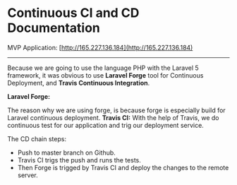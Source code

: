# Continuous CI and CD Documentation

MVP Application: [http://165.227.136.184](http://165.227.136.184)

---

Because we are going to use the language PHP with the Laravel 5 framework, it was obvious to use  **Laravel Forge** tool for Continuous Deployment, and **Travis Continuous Integration**.  

**Laravel Forge:**


 The reason why we are using forge, is because forge is especially build for Laravel continuous deployment. 
**Travis CI:** With the help of Travis, we do continuous test for our application and trig our deployment service.    

 The CD chain steps:

 - Push to master branch on Github.
 - Travis CI trigs the push and runs the tests.
 - Then Forge is trigged by Travis CI and deploy the changes to the remote server.

